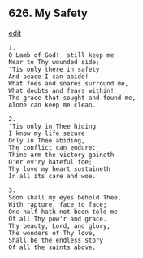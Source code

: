 
## 626.  My Safety
[edit](https://docs.google.com/document/d/14LY5_dFyKDeCV6BkYjOTvArSq5mmz_mT/edit?mode=html)



    1.
    O Lamb of God!  still keep me
    Near to Thy wounded side;
    'Tis only there in safety
    And peace I can abide!
    What foes and snares surround me,
    What doubts and fears within!
    The grace that sought and found me,
    Alone can keep me clean.

    2.
    'Tis only in Thee hiding
    I know my life secure
    Only in Thee abiding,
    The conflict can endure:
    Thine arm the victory gaineth
    O'er ev'ry hateful foe;
    Thy love my heart sustaineth
    In all its care and woe.

    3.
    Soon shall my eyes behold Thee,
    With rapture, face to face;
    One half hath not been told me
    Of all Thy pow'r and grace.
    Thy beauty, Lord, and glory,
    The wonders of Thy love,
    Shall be the endless story
    Of all the saints above.

